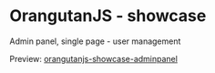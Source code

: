# OrangutanJS - showcase
Admin panel, single page - user management

Preview: <a href="https://orangutanjs-showcase-adminpanel.netlify.app/" target="_blank"> orangutanjs-showcase-adminpanel </a>
